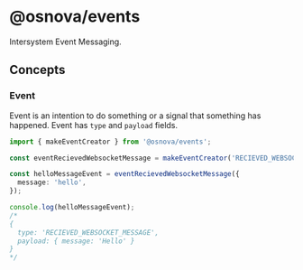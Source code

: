 # @osnova/events

Intersystem Event Messaging.

## Concepts

### Event

Event is an intention to do something or a signal that something has happened. Event has `type` and `payload` fields.

```typescript
import { makeEventCreator } from '@osnova/events';

const eventRecievedWebsocketMessage = makeEventCreator('RECIEVED_WEBSOCKET_MESSAGE');

const helloMessageEvent = eventRecievedWebsocketMessage({
  message: 'hello',
});

console.log(helloMessageEvent);
/*
{ 
  type: 'RECIEVED_WEBSOCKET_MESSAGE',
  payload: { message: 'Hello' }
}
*/
```
